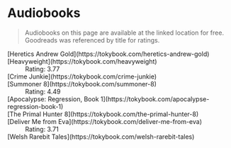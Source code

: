 # Audiobooks

<blockquote>Audiobooks on this page are available at the linked location for free. Goodreads was referenced by title for ratings.</blockquote>

<dl>
<dt>[Heretics Andrew Gold](https://tokybook.com/heretics-andrew-gold)</dt>
<dt>[Heavyweight](https://tokybook.com/heavyweight)</dt>
<dd>Rating: 3.77</dd>
<dt>[Crime Junkie](https://tokybook.com/crime-junkie)</dt>
<dt>[Summoner 8](https://tokybook.com/summoner-8)</dt>
<dd>Rating: 4.49</dd>
<dt>[Apocalypse: Regression, Book 1](https://tokybook.com/apocalypse-regression-book-1)</dt>
<dt>[The Primal Hunter 8](https://tokybook.com/the-primal-hunter-8)</dt>
<dt>[Deliver Me from Eva](https://tokybook.com/deliver-me-from-eva)</dt>
<dd>Rating: 3.71</dd>
<dt>[Welsh Rarebit Tales](https://tokybook.com/welsh-rarebit-tales)</dt>
